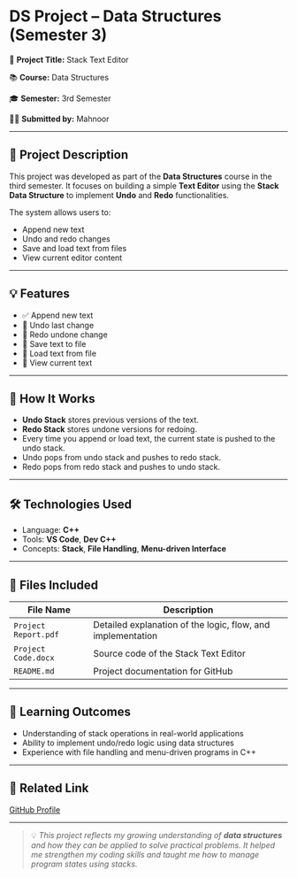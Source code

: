# DS Project – Data Structures (Semester 3)

📌 **Project Title:** Stack Text Editor 

📚 **Course:**  Data Structures 

🎓 **Semester:** 3rd Semester  

👩‍💻 **Submitted by:** Mahnoor

---

## 🧠 Project Description  
This project was developed as part of the **Data Structures** course in the third semester. It focuses on building a simple **Text Editor** using the **Stack Data Structure** to implement **Undo** and **Redo** functionalities.

The system allows users to:

- Append new text  
- Undo and redo changes  
- Save and load text from files  
- View current editor content  

---

## 💡 Features  

- ✅ Append new text  
- 🔄 Undo last change  
- 🔁 Redo undone change  
- 💾 Save text to file  
- 📂 Load text from file  
- 👀 View current text  

---

## 🧠 How It Works  

- **Undo Stack** stores previous versions of the text.  
- **Redo Stack** stores undone versions for redoing.  
- Every time you append or load text, the current state is pushed to the undo stack.  
- Undo pops from undo stack and pushes to redo stack.  
- Redo pops from redo stack and pushes to undo stack.  

---

## 🛠️ Technologies Used  

- Language: **C++**  
- Tools: **VS Code**, **Dev C++**  
- Concepts: **Stack**, **File Handling**, **Menu-driven Interface**  

---

## 📂 Files Included  

| File Name               | Description                                                  |
|------------------------|--------------------------------------------------------------|
| `Project Report.pdf`| Detailed explanation of the logic, flow, and implementation  |
| `Project Code.docx`           | Source code of the Stack Text Editor                         |
| `README.md`            | Project documentation for GitHub                             |

---

## 🎯 Learning Outcomes  

- Understanding of stack operations in real-world applications  
- Ability to implement undo/redo logic using data structures  
- Experience with file handling and menu-driven programs in C++  

---

## 🔗 Related Link  

[GitHub Profile](https://github.com/mahnoor-cs6767)

---

> 💡 *This project reflects my growing understanding of **data structures** and how they can be applied to solve practical problems. It helped me strengthen my coding skills and taught me how to manage program states using stacks.*

